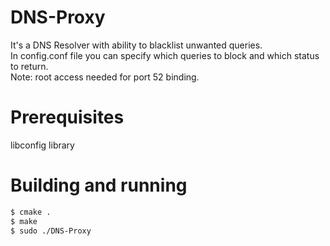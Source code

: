 # DNS-Proxy
It's a DNS Resolver with ability to blacklist unwanted queries.  
In config.conf file you can specify which queries to block and which status to return.  
Note: root access needed for port 52 binding.  

# Prerequisites 
libconfig library

# Building and running
```bash
$ cmake .
$ make
$ sudo ./DNS-Proxy
```
